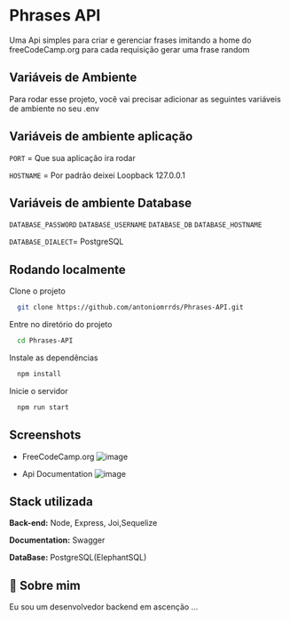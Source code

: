 
# Phrases API

Uma Api simples para  criar e gerenciar frases imitando a home do  freeCodeCamp.org para cada requisição gerar uma frase random 



## Variáveis de Ambiente

Para rodar esse projeto, você vai precisar adicionar as seguintes variáveis de ambiente no seu .env
## Variáveis de ambiente aplicação
`PORT` = Que sua aplicação ira rodar

`HOSTNAME` = Por padrão deixei Loopback 127.0.0.1

## Variáveis de ambiente Database
`DATABASE_PASSWORD`
`DATABASE_USERNAME`
`DATABASE_DB`
`DATABASE_HOSTNAME`

`DATABASE_DIALECT`= PostgreSQL




## Rodando localmente

Clone o projeto

```bash
  git clone https://github.com/antoniomrrds/Phrases-API.git
```

Entre no diretório do projeto

```bash
  cd Phrases-API
```

Instale as dependências

```bash
  npm install
```

Inicie o servidor

```bash
  npm run start
```

## Screenshots
- FreeCodeCamp.org
![image](https://github.com/antoniomrrds/Api-Phrase/assets/62305370/701683b3-24da-45af-8f13-424af4a88a72)

- Api Documentation
![image](https://github.com/antoniomrrds/Api-Phrase/assets/62305370/33264634-6831-422a-80b3-e60895b939d5)




## Stack utilizada

**Back-end:** Node, Express, Joi,Sequelize

**Documentation:** Swagger

**DataBase:** PostgreSQL(ElephantSQL)




## 🚀 Sobre mim
Eu sou um desenvolvedor backend em ascenção ... 
